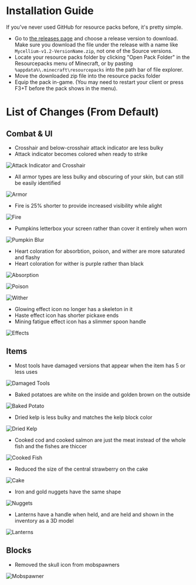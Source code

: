 # Installation Guide
If you've never used GitHub for resource packs before, it's pretty simple.
- Go to [the releases page](https://github.com/gmferise/mycellium-resource-pack/releases) and choose a release version to download. Make sure you download the file under the release with a name like `Mycellium-v1.2-VersionName.zip`, not one of the Source versions.
- Locate your resource packs folder by clicking "Open Pack Folder" in the Resourcepacks menu of Minecraft, or by pasting `%appdata%\.minecraft\resourcepacks` into the path bar of file explorer.
- Move the downloaded zip file into the resource packs folder
- Equip the pack in-game. (You may need to restart your client or press F3+T before the pack shows in the menu).

# List of Changes (From Default)
## Combat & UI
- Crosshair and below-crosshair attack indicator are less bulky
- Attack indicator becomes colored when ready to strike

![Attack Indicator and Crosshair](https://github.com/gmferise/mycellium-resource-pack/blob/images/attack.gif?raw=true)

- All armor types are less bulky and obscuring of your skin, but can still be easily identified

![Armor](https://github.com/gmferise/mycellium-resource-pack/blob/images/armor.png?raw=true)

- Fire is 25% shorter to provide increased visibility while alight

![Fire](https://github.com/gmferise/mycellium-resource-pack/blob/images/fire.png?raw=true)

- Pumpkins letterbox your screen rather than cover it entirely when worn

![Pumpkin Blur](https://github.com/gmferise/mycellium-resource-pack/blob/images/pumpkinblur.png?raw=true)

- Heart coloration for absorbtion, poison, and wither are more saturated and flashy
- Heart coloration for wither is purple rather than black

![Absorption](https://github.com/gmferise/mycellium-resource-pack/blob/images/absorption_hearts.png?raw=true)

![Poison](https://github.com/gmferise/mycellium-resource-pack/blob/images/poison_hearts.png?raw=true)

![Wither](https://github.com/gmferise/mycellium-resource-pack/blob/images/wither_hearts.png?raw=true)

- Glowing effect icon no longer has a skeleton in it
- Haste effect icon has shorter pickaxe ends
- Mining fatigue effect icon has a slimmer spoon handle

![Effects](https://github.com/gmferise/mycellium-resource-pack/blob/images/effect_icons.png?raw=true)

## Items
- Most tools have damaged versions that appear when the item has 5 or less uses

![Damaged Tools](https://github.com/gmferise/mycellium-resource-pack/blob/images/damaged_tools.png?raw=true)

- Baked potatoes are white on the inside and golden brown on the outside

![Baked Potato](https://github.com/gmferise/mycellium-resource-pack/blob/images/baked_potato.png?raw=true)

- Dried kelp is less bulky and matches the kelp block color

![Dried Kelp](https://github.com/gmferise/mycellium-resource-pack/blob/images/dried_kelp.png?raw=true)

- Cooked cod and cooked salmon are just the meat instead of the whole fish and the fishes are thiccer

![Cooked Fish](https://github.com/gmferise/mycellium-resource-pack/blob/images/fish.png?raw=true)

- Reduced the size of the central strawberry on the cake

![Cake](https://github.com/gmferise/mycellium-resource-pack/blob/images/cake.png?raw=true)

- Iron and gold nuggets have the same shape

![Nuggets](https://github.com/gmferise/mycellium-resource-pack/blob/images/nuggets.png?raw=true)

- Lanterns have a handle when held, and are held and shown in the inventory as a 3D model

![Lanterns](https://github.com/gmferise/mycellium-resource-pack/blob/images/lanterns.png?raw=true)

## Blocks
- Removed the skull icon from mobspawners

![Mobspawner](https://github.com/gmferise/mycellium-resource-pack/blob/images/spawner.png?raw=true)
